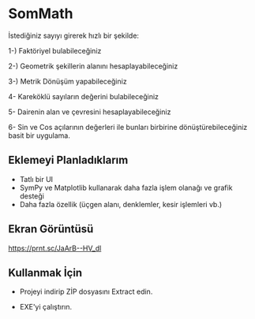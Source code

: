 
# SomMath

İstediğiniz sayıyı girerek hızlı bir şekilde:

1-) Faktöriyel bulabileceğiniz

2-) Geometrik şekillerin alanını hesaplayabileceğiniz

3-) Metrik Dönüşüm yapabileceğiniz

4- Kareköklü sayıların değerini bulabileceğiniz

5- Dairenin alan ve çevresini hesaplayabileceğiniz

6- Sin ve Cos açılarının değerleri ile bunları birbirine dönüştürebileceğiniz basit bir uygulama.



## Eklemeyi Planladıklarım

- Tatlı bir UI
- SymPy ve Matplotlib kullanarak daha fazla işlem olanağı ve grafik desteği
- Daha fazla özellik (üçgen alanı, denklemler, kesir işlemleri vb.)

  
## Ekran Görüntüsü

https://prnt.sc/JaArB--HV_dl

  
## Kullanmak İçin

- Projeyi indirip ZİP dosyasını Extract edin.

- EXE'yi çalıştırın.


  
